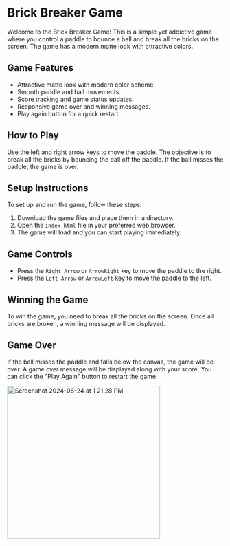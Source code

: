 
<body>
    <h1>Brick Breaker Game</h1>
    <p>Welcome to the Brick Breaker Game! This is a simple yet addictive game where you control a paddle to bounce a ball and break all the bricks on the screen. The game has a modern matte look with attractive colors.</p>
    
   <h2>Game Features</h2>
    <ul>
        <li>Attractive matte look with modern color scheme.</li>
        <li>Smooth paddle and ball movements.</li>
        <li>Score tracking and game status updates.</li>
        <li>Responsive game over and winning messages.</li>
        <li>Play again button for a quick restart.</li>
    </ul>

   <h2>How to Play</h2>
    <p>Use the left and right arrow keys to move the paddle. The objective is to break all the bricks by bouncing the ball off the paddle. If the ball misses the paddle, the game is over.</p>

   <h2>Setup Instructions</h2>
    <p>To set up and run the game, follow these steps:</p>
    <ol>
        <li>Download the game files and place them in a directory.</li>
        <li>Open the <code>index.html</code> file in your preferred web browser.</li>
        <li>The game will load and you can start playing immediately.</li>
    </ol>

  <h2>Game Controls</h2>
    <ul>
        <li>Press the <code>Right Arrow</code> or <code>ArrowRight</code> key to move the paddle to the right.</li>
        <li>Press the <code>Left Arrow</code> or <code>ArrowLeft</code> key to move the paddle to the left.</li>
    </ul>

  <h2>Winning the Game</h2>
    <p>To win the game, you need to break all the bricks on the screen. Once all bricks are broken, a winning message will be displayed.</p>

  <h2>Game Over</h2>
    <p>If the ball misses the paddle and falls below the canvas, the game will be over. A game over message will be displayed along with your score. You can click the "Play Again" button to restart the game.</p>
    
<img  width="356" alt="Screenshot 2024-06-24 at 1 21 28 PM" src="https://github.com/wasayfaizan/Brick-Breaker/assets/91233999/19e830c8-e3e0-4217-b865-21868a9464d4">


</body>
</html>
